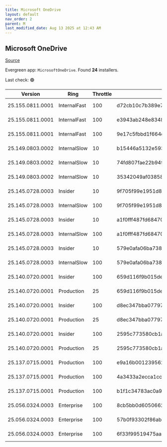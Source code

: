 ```yaml
---
title: Microsoft OneDrive
layout: default
nav_order: 2
parent: M
last_modified_date: Aug 13 2025 at 12:43 AM
---
```


## Microsoft OneDrive

[Source](https://onedrive.live.com/)

Evergreen app: `MicrosoftOneDrive`. Found **24** installers.

Last check: 🟢

| Version          | Ring         | Throttle | Sha256                                                           | Architecture | Type | URI                                                                                                                                                                  |
| ---------------- | ------------ | -------- | ---------------------------------------------------------------- | ------------ | ---- | -------------------------------------------------------------------------------------------------------------------------------------------------------------------- |
| 25.155.0811.0001 | InternalFast | 100      | d72cb10c7b389e744957fab7e6aca9a19326d1d95112344bbc1e194d10b8cd3f | ARM64        | exe  | [https://oneclient.sfx.ms/Win/Installers/25.155.0811.0001/arm64/OneDriveSetup.exe](https://oneclient.sfx.ms/Win/Installers/25.155.0811.0001/arm64/OneDriveSetup.exe) |
| 25.155.0811.0001 | InternalFast | 100      | e3943ab248e83481c81ef4a4ef5f5bb50b4b953579d0dcd422ae56f211a81ec0 | x64          | exe  | [https://oneclient.sfx.ms/Win/Installers/25.155.0811.0001/amd64/OneDriveSetup.exe](https://oneclient.sfx.ms/Win/Installers/25.155.0811.0001/amd64/OneDriveSetup.exe) |
| 25.155.0811.0001 | InternalFast | 100      | 9e17c5fbbd1f664d71ca7dafcb02d2800c56ac870e4266da561616ada18ae55e | x86          | exe  | [https://oneclient.sfx.ms/Win/Installers/25.155.0811.0001/OneDriveSetup.exe](https://oneclient.sfx.ms/Win/Installers/25.155.0811.0001/OneDriveSetup.exe)             |
| 25.149.0803.0002 | InternalSlow | 10       | b15446a5132e593737a671c744b80fc612fb25b42e8d5945e7277c0447327d6e | ARM64        | exe  | [https://oneclient.sfx.ms/Win/Installers/25.149.0803.0002/arm64/OneDriveSetup.exe](https://oneclient.sfx.ms/Win/Installers/25.149.0803.0002/arm64/OneDriveSetup.exe) |
| 25.149.0803.0002 | InternalSlow | 10       | 74fd807fae22b949293ab12601e29e77ed9243671a0b1511325f144e754163bb | x64          | exe  | [https://oneclient.sfx.ms/Win/Installers/25.149.0803.0002/amd64/OneDriveSetup.exe](https://oneclient.sfx.ms/Win/Installers/25.149.0803.0002/amd64/OneDriveSetup.exe) |
| 25.149.0803.0002 | InternalSlow | 10       | 35342049af0385841642196790f970370cc3b50ae7663c5317928b38b79a3206 | x86          | exe  | [https://oneclient.sfx.ms/Win/Installers/25.149.0803.0002/OneDriveSetup.exe](https://oneclient.sfx.ms/Win/Installers/25.149.0803.0002/OneDriveSetup.exe)             |
| 25.145.0728.0003 | Insider      | 10       | 9f705f99e1951d8c898cd0202ceffcb6e62144092cd9b45e7f94e64ebcf1739b | ARM64        | exe  | [https://oneclient.sfx.ms/Win/Installers/25.145.0728.0003/arm64/OneDriveSetup.exe](https://oneclient.sfx.ms/Win/Installers/25.145.0728.0003/arm64/OneDriveSetup.exe) |
| 25.145.0728.0003 | InternalSlow | 100      | 9f705f99e1951d8c898cd0202ceffcb6e62144092cd9b45e7f94e64ebcf1739b | ARM64        | exe  | [https://oneclient.sfx.ms/Win/Installers/25.145.0728.0003/arm64/OneDriveSetup.exe](https://oneclient.sfx.ms/Win/Installers/25.145.0728.0003/arm64/OneDriveSetup.exe) |
| 25.145.0728.0003 | Insider      | 10       | a1f0fff487fd684707f1122f9820b47ee121c9246f33077fe78e1a1c779f6da6 | x64          | exe  | [https://oneclient.sfx.ms/Win/Installers/25.145.0728.0003/amd64/OneDriveSetup.exe](https://oneclient.sfx.ms/Win/Installers/25.145.0728.0003/amd64/OneDriveSetup.exe) |
| 25.145.0728.0003 | InternalSlow | 100      | a1f0fff487fd684707f1122f9820b47ee121c9246f33077fe78e1a1c779f6da6 | x64          | exe  | [https://oneclient.sfx.ms/Win/Installers/25.145.0728.0003/amd64/OneDriveSetup.exe](https://oneclient.sfx.ms/Win/Installers/25.145.0728.0003/amd64/OneDriveSetup.exe) |
| 25.145.0728.0003 | Insider      | 10       | 579e0afa06ba7385ee225853e6640cb67e5493c863ab53f659296a66dffd5b6b | x86          | exe  | [https://oneclient.sfx.ms/Win/Installers/25.145.0728.0003/OneDriveSetup.exe](https://oneclient.sfx.ms/Win/Installers/25.145.0728.0003/OneDriveSetup.exe)             |
| 25.145.0728.0003 | InternalSlow | 100      | 579e0afa06ba7385ee225853e6640cb67e5493c863ab53f659296a66dffd5b6b | x86          | exe  | [https://oneclient.sfx.ms/Win/Installers/25.145.0728.0003/OneDriveSetup.exe](https://oneclient.sfx.ms/Win/Installers/25.145.0728.0003/OneDriveSetup.exe)             |
| 25.140.0720.0001 | Insider      | 100      | 659d116f9b015def60ccc445751b650f84d9f76166475393fbd346079c492278 | ARM64        | exe  | [https://oneclient.sfx.ms/Win/Installers/25.140.0720.0001/arm64/OneDriveSetup.exe](https://oneclient.sfx.ms/Win/Installers/25.140.0720.0001/arm64/OneDriveSetup.exe) |
| 25.140.0720.0001 | Production   | 25       | 659d116f9b015def60ccc445751b650f84d9f76166475393fbd346079c492278 | ARM64        | exe  | [https://oneclient.sfx.ms/Win/Installers/25.140.0720.0001/arm64/OneDriveSetup.exe](https://oneclient.sfx.ms/Win/Installers/25.140.0720.0001/arm64/OneDriveSetup.exe) |
| 25.140.0720.0001 | Insider      | 100      | d8ec347bba077979887009b19a144722dd25e940666615c9c8e2ededd0332c65 | x64          | exe  | [https://oneclient.sfx.ms/Win/Installers/25.140.0720.0001/amd64/OneDriveSetup.exe](https://oneclient.sfx.ms/Win/Installers/25.140.0720.0001/amd64/OneDriveSetup.exe) |
| 25.140.0720.0001 | Production   | 25       | d8ec347bba077979887009b19a144722dd25e940666615c9c8e2ededd0332c65 | x64          | exe  | [https://oneclient.sfx.ms/Win/Installers/25.140.0720.0001/amd64/OneDriveSetup.exe](https://oneclient.sfx.ms/Win/Installers/25.140.0720.0001/amd64/OneDriveSetup.exe) |
| 25.140.0720.0001 | Insider      | 100      | 2595c773580cb1ae52ec8d25a2d83a9e993be0b6a67afef5ca2e4e5e40af4fe2 | x86          | exe  | [https://oneclient.sfx.ms/Win/Installers/25.140.0720.0001/OneDriveSetup.exe](https://oneclient.sfx.ms/Win/Installers/25.140.0720.0001/OneDriveSetup.exe)             |
| 25.140.0720.0001 | Production   | 25       | 2595c773580cb1ae52ec8d25a2d83a9e993be0b6a67afef5ca2e4e5e40af4fe2 | x86          | exe  | [https://oneclient.sfx.ms/Win/Installers/25.140.0720.0001/OneDriveSetup.exe](https://oneclient.sfx.ms/Win/Installers/25.140.0720.0001/OneDriveSetup.exe)             |
| 25.137.0715.0001 | Production   | 100      | e9a16b00123956210e8dbfe151af31895a839d3921d5704ad881f81fbdc1ec9b | ARM64        | exe  | [https://oneclient.sfx.ms/Win/Installers/25.137.0715.0001/arm64/OneDriveSetup.exe](https://oneclient.sfx.ms/Win/Installers/25.137.0715.0001/arm64/OneDriveSetup.exe) |
| 25.137.0715.0001 | Production   | 100      | 4a3433a2ecca1cc2fb943e862d8248ba09eac49a83734176677ce7d27e3c9c6d | x64          | exe  | [https://oneclient.sfx.ms/Win/Installers/25.137.0715.0001/amd64/OneDriveSetup.exe](https://oneclient.sfx.ms/Win/Installers/25.137.0715.0001/amd64/OneDriveSetup.exe) |
| 25.137.0715.0001 | Production   | 100      | b1f1c34783ac0a98b97e979544cd889ac6f42e4ad0110d6593d4f3ba6b289f46 | x86          | exe  | [https://oneclient.sfx.ms/Win/Installers/25.137.0715.0001/OneDriveSetup.exe](https://oneclient.sfx.ms/Win/Installers/25.137.0715.0001/OneDriveSetup.exe)             |
| 25.056.0324.0003 | Enterprise   | 100      | 8cb5bb0d6050662f0c1a469bab1809d00b68f6e31006a688d6f59c52adeefcf2 | ARM64        | exe  | [https://oneclient.sfx.ms/Win/Installers/25.056.0324.0003/arm64/OneDriveSetup.exe](https://oneclient.sfx.ms/Win/Installers/25.056.0324.0003/arm64/OneDriveSetup.exe) |
| 25.056.0324.0003 | Enterprise   | 100      | 57b0f93302f86abe533e26df3b402eb5bb0cf51bb1fb4eeff7e1da4b78f13af1 | x64          | exe  | [https://oneclient.sfx.ms/Win/Installers/25.056.0324.0003/amd64/OneDriveSetup.exe](https://oneclient.sfx.ms/Win/Installers/25.056.0324.0003/amd64/OneDriveSetup.exe) |
| 25.056.0324.0003 | Enterprise   | 100      | 6f33f99519475aa6cabebd306f336afea4ad15dfc19f226fd550a146ea1ca53e | x86          | exe  | [https://oneclient.sfx.ms/Win/Installers/25.056.0324.0003/OneDriveSetup.exe](https://oneclient.sfx.ms/Win/Installers/25.056.0324.0003/OneDriveSetup.exe)             |
